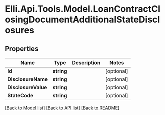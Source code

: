 # Elli.Api.Tools.Model.LoanContractClosingDocumentAdditionalStateDisclosures
## Properties

Name | Type | Description | Notes
------------ | ------------- | ------------- | -------------
**Id** | **string** |  | [optional] 
**DisclosureName** | **string** |  | [optional] 
**DisclosureValue** | **string** |  | [optional] 
**StateCode** | **string** |  | [optional] 

[[Back to Model list]](../README.md#documentation-for-models) [[Back to API list]](../README.md#documentation-for-api-endpoints) [[Back to README]](../README.md)

